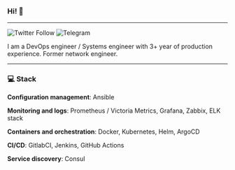 ### Hi! 👋
---

![Twitter Follow](https://badgen.net/twitter/follow/etosamoe3?icon=twitter)
![Telegram](https://badgen.net/badge/icon/%40etogeek?icon=telegram&label=TG)

I am a DevOps engineer / Systems engineer with 3+ year of production experience. Former network engineer.

---
### 💻 Stack

**Configuration management**: Ansible

**Monitoring and logs**: Prometheus / Victoria Metrics, Grafana, Zabbix, ELK stack

**Containers and orchestration**: Docker, Kubernetes, Helm, ArgoCD

**CI/CD**: GitlabCI, Jenkins, GitHub Actions

**Service discovery**: Consul

